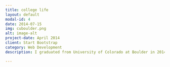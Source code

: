 ```yaml
---
title: college life
layout: default
modal-id: 4
date: 2014-07-15
img: cuboulder.png
alt: image-alt
project-date: April 2014
client: Start Bootstrap
category: Web Development
description: I graduated from University of Colorado at Boulder in 2014 May triple majored in Computer Science, Mathematics and Economics with distinction honor. People’s republic of Boulder gave me an impressive precious memory for me. 

---
```


